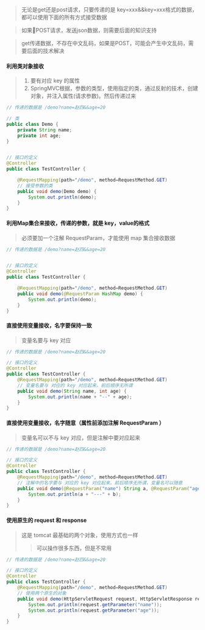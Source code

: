 

> 无论是get还是post请求，只要传递的是 key=xxx&&key=xxx格式的数据，都可以使用下面的所有方式接受数据

> 如果POST请求，发送json数据，则需要后面的知识支持

> get传递数据，不存在中文乱码，如果是POST，可能会产生中文乱码，需要后面的技术解决


#### 利用类对象接收
> 1. 要有对应 key 的属性
> 2. SpringMVC根据，参数的类型，使用指定的类，通过反射的技术，创建对象，并注入属性(请求参数)。然后传递过来
```java
// 传递的数据是 /demo?name=赵四&&age=20

// 类
public class Demo {
    private String name;
    private int age;
}


// 接口的定义
@Controller
public class TestController {

    @RequestMapping(path="/demo", method=RequestMethod.GET)
    // 接受参数的类
    public void demo(Demo demo) {
        System.out.println(demo);
    }
}
```



#### 利用Map集合来接收，传递的参数，就是 key，value的格式
> 必须要加一个注解 RequestParam，才能使用 map 集合接收数据
```java
// 传递的数据是 /demo?name=赵四&&age=20


// 接口的定义
@Controller
public class TestController {

    @RequestMapping(path="/demo", method=RequestMethod.GET)
    public void demo(@RequestParam HashMap demo) {
        System.out.println(demo);
    }
}
```




#### 直接使用变量接收，名字要保持一致
> 变量名要与 key 对应
```java
// 传递的数据是 /demo?name=赵四&&age=20

// 接口的定义
@Controller
public class TestController {
    @RequestMapping(path="/demo", method=RequestMethod.GET)
    // 变量名要与 对应的 key 对应起来。前后顺序无所谓
    public void demo(String name, int age) {
        System.out.println(name + "--" + age);
    }
}
```


#### 直接使用变量接收，名字随意（属性前添加注解 RequestParam ）
> 变量名可以不与 key 对应，但是注解中要对应起来
```java
// 传递的数据是 /demo?name=赵四&&age=20

// 接口的定义
@Controller
public class TestController {
    @RequestMapping(path="/demo", method=RequestMethod.GET)
    // 注解中的名字要与 对应的 key 对应起来。前后顺序无所谓，变量名可以随意
    public void demo(@RequestParam("name") String a, @RequestParam("age") int b) {
        System.out.println(a + "---" + b);
    }
}
```



#### 使用原生的 request 和 response
> 这是 tomcat 最基础的两个对象，使用方式也一样
>> 可以操作很多东西，但是不常用


```java
// 传递的数据是 /demo?name=赵四&&age=20

// 接口的定义
@Controller
public class TestController {
    @RequestMapping(path="/demo", method=RequestMethod.GET)
    // 使用两个原生的对象
    public void demo(HttpServletRequest request, HttpServletResponse response) {
        System.out.println(request.getParameter("name"));
        System.out.println(request.getParameter("age"));
    }
}
```